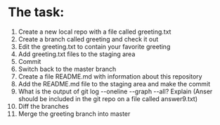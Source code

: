 # The task:

 1. Create a new local repo with a file called greeting.txt
 2. Create a branch called greeting and check it out
 3. Edit the greeting.txt to contain your favorite greeting
 4. Add greeting.txt files to the staging area
 5. Commit
 6. Switch back to the master branch
 7. Create a file README.md with information about this repository
 8. Add the README.md file to the staging area and make the commit
 9. What is the output of git log --oneline --graph --all? Explain (Anser should be included in the git repo on a file called answer9.txt)
10. Diff the branches
11. Merge the greeting branch into master
